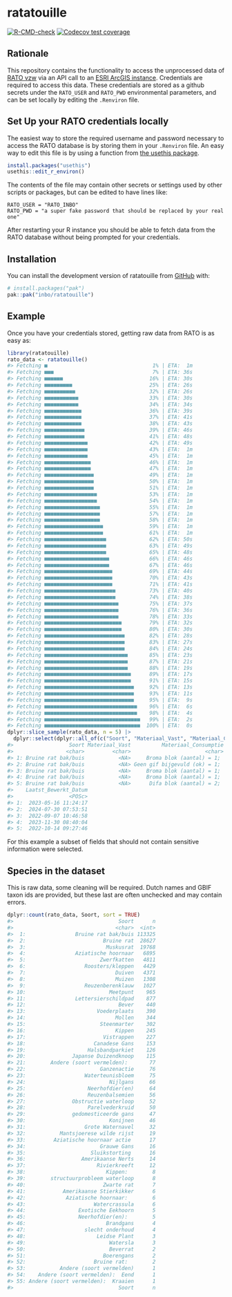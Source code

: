 
<!-- README.md is generated from README.Rmd. Please edit that file -->

# ratatouille

<!-- badges: start -->

[![R-CMD-check](https://github.com/inbo/ratatouille/actions/workflows/R-CMD-check.yaml/badge.svg)](https://github.com/inbo/ratatouille/actions/workflows/R-CMD-check.yaml)
[![Codecov test
coverage](https://codecov.io/gh/inbo/ratatouille/graph/badge.svg)](https://app.codecov.io/gh/inbo/ratatouille)
<!-- badges: end -->

## Rationale

This repository contains the functionality to access the unprocessed
data of [RATO
vzw](https://oost-vlaanderen.be/wonen-en-leven/natuur-en-milieu/overlastsoorten/rattenbestrijding-.html)
via an API call to an [ESRI ArcGIS
instance](https://developers.arcgis.com/documentation/). Credentials are
required to access this data. These credentials are stored as a github
secrets under the `RATO_USER` and `RATO_PWD` environmental parameters,
and can be set locally by editing the `.Renviron` file.

## Set Up your RATO credentials locally

The easiest way to store the required username and password necessary to
access the RATO database is by storing them in your `.Renviron` file. An
easy way to edit this file is by using a function from [the usethis
package](https://usethis.r-lib.org/).

``` r
install.packages("usethis")
usethis::edit_r_environ()
```

The contents of the file may contain other secrets or settings used by
other scripts or packages, but can be edited to have lines like:

    RATO_USER = "RATO_INBO"
    RATO_PWD = "a super fake password that should be replaced by your real one"

After restarting your R instance you should be able to fetch data from
the RATO database without being prompted for your credentials.

## Installation

You can install the development version of ratatouille from
[GitHub](https://github.com/) with:

``` r
# install.packages("pak")
pak::pak("inbo/ratatouille")
```

## Example

Once you have your credentials stored, getting raw data from RATO is as
easy as:

``` r
library(ratatouille)
rato_data <- ratatouille()
#> Fetching ■                                  1% | ETA:  1m
#> Fetching ■■■                                7% | ETA: 36s
#> Fetching ■■■■■■                            16% | ETA: 30s
#> Fetching ■■■■■■■■■                         25% | ETA: 26s
#> Fetching ■■■■■■■■■■                        32% | ETA: 26s
#> Fetching ■■■■■■■■■■■                       33% | ETA: 30s
#> Fetching ■■■■■■■■■■■                       34% | ETA: 34s
#> Fetching ■■■■■■■■■■■■                      36% | ETA: 39s
#> Fetching ■■■■■■■■■■■■                      37% | ETA: 41s
#> Fetching ■■■■■■■■■■■■                      38% | ETA: 43s
#> Fetching ■■■■■■■■■■■■■                     39% | ETA: 46s
#> Fetching ■■■■■■■■■■■■■                     41% | ETA: 48s
#> Fetching ■■■■■■■■■■■■■■                    42% | ETA: 49s
#> Fetching ■■■■■■■■■■■■■■                    43% | ETA:  1m
#> Fetching ■■■■■■■■■■■■■■                    45% | ETA:  1m
#> Fetching ■■■■■■■■■■■■■■■                   46% | ETA:  1m
#> Fetching ■■■■■■■■■■■■■■■                   47% | ETA:  1m
#> Fetching ■■■■■■■■■■■■■■■■                  49% | ETA:  1m
#> Fetching ■■■■■■■■■■■■■■■■                  50% | ETA:  1m
#> Fetching ■■■■■■■■■■■■■■■■                  51% | ETA:  1m
#> Fetching ■■■■■■■■■■■■■■■■■                 53% | ETA:  1m
#> Fetching ■■■■■■■■■■■■■■■■■                 54% | ETA:  1m
#> Fetching ■■■■■■■■■■■■■■■■■■                55% | ETA:  1m
#> Fetching ■■■■■■■■■■■■■■■■■■                57% | ETA:  1m
#> Fetching ■■■■■■■■■■■■■■■■■■                58% | ETA:  1m
#> Fetching ■■■■■■■■■■■■■■■■■■■               59% | ETA:  1m
#> Fetching ■■■■■■■■■■■■■■■■■■■               61% | ETA:  1m
#> Fetching ■■■■■■■■■■■■■■■■■■■■              62% | ETA: 50s
#> Fetching ■■■■■■■■■■■■■■■■■■■■              63% | ETA: 49s
#> Fetching ■■■■■■■■■■■■■■■■■■■■              65% | ETA: 48s
#> Fetching ■■■■■■■■■■■■■■■■■■■■■             66% | ETA: 46s
#> Fetching ■■■■■■■■■■■■■■■■■■■■■             67% | ETA: 46s
#> Fetching ■■■■■■■■■■■■■■■■■■■■■■            69% | ETA: 44s
#> Fetching ■■■■■■■■■■■■■■■■■■■■■■            70% | ETA: 43s
#> Fetching ■■■■■■■■■■■■■■■■■■■■■■            71% | ETA: 41s
#> Fetching ■■■■■■■■■■■■■■■■■■■■■■■           73% | ETA: 40s
#> Fetching ■■■■■■■■■■■■■■■■■■■■■■■           74% | ETA: 38s
#> Fetching ■■■■■■■■■■■■■■■■■■■■■■■■          75% | ETA: 37s
#> Fetching ■■■■■■■■■■■■■■■■■■■■■■■■          76% | ETA: 36s
#> Fetching ■■■■■■■■■■■■■■■■■■■■■■■■          78% | ETA: 33s
#> Fetching ■■■■■■■■■■■■■■■■■■■■■■■■■         79% | ETA: 32s
#> Fetching ■■■■■■■■■■■■■■■■■■■■■■■■■         80% | ETA: 30s
#> Fetching ■■■■■■■■■■■■■■■■■■■■■■■■■■        82% | ETA: 28s
#> Fetching ■■■■■■■■■■■■■■■■■■■■■■■■■■        83% | ETA: 27s
#> Fetching ■■■■■■■■■■■■■■■■■■■■■■■■■■        84% | ETA: 24s
#> Fetching ■■■■■■■■■■■■■■■■■■■■■■■■■■■       85% | ETA: 23s
#> Fetching ■■■■■■■■■■■■■■■■■■■■■■■■■■■       87% | ETA: 21s
#> Fetching ■■■■■■■■■■■■■■■■■■■■■■■■■■■       88% | ETA: 19s
#> Fetching ■■■■■■■■■■■■■■■■■■■■■■■■■■■■      89% | ETA: 17s
#> Fetching ■■■■■■■■■■■■■■■■■■■■■■■■■■■■      91% | ETA: 15s
#> Fetching ■■■■■■■■■■■■■■■■■■■■■■■■■■■■■     92% | ETA: 13s
#> Fetching ■■■■■■■■■■■■■■■■■■■■■■■■■■■■■     93% | ETA: 11s
#> Fetching ■■■■■■■■■■■■■■■■■■■■■■■■■■■■■     95% | ETA:  9s
#> Fetching ■■■■■■■■■■■■■■■■■■■■■■■■■■■■■■    96% | ETA:  6s
#> Fetching ■■■■■■■■■■■■■■■■■■■■■■■■■■■■■■    98% | ETA:  4s
#> Fetching ■■■■■■■■■■■■■■■■■■■■■■■■■■■■■■■   99% | ETA:  2s
#> Fetching ■■■■■■■■■■■■■■■■■■■■■■■■■■■■■■■  100% | ETA:  0s
dplyr::slice_sample(rato_data, n = 5) |>
  dplyr::select(dplyr::all_of(c("Soort", "Materiaal_Vast", "Materiaal_Consumptie", "Laatst_Bewerkt_Datum")))
#>                  Soort Materiaal_Vast          Materiaal_Consumptie
#>                 <char>         <char>                        <char>
#> 1: Bruine rat bak/buis           <NA>     Broma blok (aantal) = 1; 
#> 2: Bruine rat bak/buis           <NA> Geen gif bijgevuld (ok) = 1; 
#> 3: Bruine rat bak/buis           <NA>     Broma blok (aantal) = 1; 
#> 4: Bruine rat bak/buis           <NA>     Broma blok (aantal) = 1; 
#> 5: Bruine rat bak/buis           <NA>      Difa blok (aantal) = 2; 
#>    Laatst_Bewerkt_Datum
#>                  <POSc>
#> 1:  2023-05-16 11:24:17
#> 2:  2024-07-30 07:53:51
#> 3:  2022-09-07 10:46:58
#> 4:  2023-11-30 08:40:04
#> 5:  2022-10-14 09:27:46
```

For this example a subset of fields that should not contain sensitive
information were selected.

## Species in the dataset

This is raw data, some cleaning will be required. Dutch names and GBIF
taxon ids are provided, but these last are often unchecked and may
contain errors.

``` r
dplyr::count(rato_data, Soort, sort = TRUE)
#>                                  Soort      n
#>                                 <char>  <int>
#>  1:                Bruine rat bak/buis 113325
#>  2:                         Bruine rat  28627
#>  3:                          Muskusrat  19768
#>  4:                Aziatische hoornaar   6895
#>  5:                        Zwerfkatten   4811
#>  6:                   Roosters/kleppen   4429
#>  7:                             Duiven   4371
#>  8:                             Muizen   1308
#>  9:                   Reuzenberenklauw   1027
#> 10:                           Meetpunt    965
#> 11:                Lettersierschildpad    877
#> 12:                              Bever    440
#> 13:                       Voederplaats    390
#> 14:                             Mollen    344
#> 15:                        Steenmarter    302
#> 16:                             Kippen    245
#> 17:                         Vistrappen    227
#> 18:                      Canadese Gans    153
#> 19:                    Halsbandparkiet    126
#> 20:               Japanse Duizendknoop    115
#> 21:        Andere (soort vermelden):       77
#> 22:                        Ganzenactie     76
#> 23:                   Waterteunisbloem     75
#> 24:                           Nijlgans     66
#> 25:                    Neerhofdier(en)     64
#> 26:                    Reuzenbalsemien     56
#> 27:               Obstructie waterloop     52
#> 28:                    Parelvederkruid     50
#> 29:               gedomesticeerde gans     47
#> 30:                           Konijnen     46
#> 31:                   Grote Waternavel     32
#> 32:           Mantsjoerese wilde rijst     19
#> 33:         Aziatische hoornaar actie      17
#> 34:                        Grauwe Gans     16
#> 35:                     Sluikstorting      16
#> 36:                  Amerikaanse Nerts     14
#> 37:                       Rivierkreeft     12
#> 38:                          Kippen:        8
#> 39:        structuurprobleem waterloop      8
#> 40:                         Zwarte rat      7
#> 41:            Amerikaanse Stierkikker      6
#> 42:             Aziatische hoornaar:        6
#> 43:                      Watercrassula      6
#> 44:                 Exotische Eekhoorn      5
#> 45:                 Neerhofdier(en):        5
#> 46:                          Brandgans      4
#> 47:                   slecht onderhoud      4
#> 48:                       Leidse Plant      3
#> 49:                           Watersla      3
#> 50:                           Beverrat      2
#> 51:                         Boerengans      2
#> 52:                      Bruine rat:        2
#> 53:           Andere (soort vermelden)      1
#> 54:    Andere (soort vermelden):  Eend      1
#> 55: Andere (soort vermelden):  Kraaien      1
#>                                  Soort      n
```
